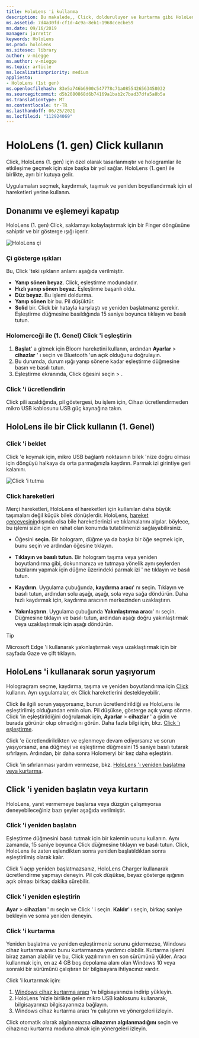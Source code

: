```yaml
---
title: HoloLens 'i kullanma
description: Bu makalede,, Click, dolduruluyor ve kurtarma gibi HoloLens Click 'in nasıl kullanılacağı özetlenmektedir.
ms.assetid: 7d4a30fd-cf1d-4c9a-8eb1-1968ccecbe59
ms.date: 09/16/2019
manager: jarrettr
keywords: HoloLens
ms.prod: hololens
ms.sitesec: library
author: v-miegge
ms.author: v-miegge
ms.topic: article
ms.localizationpriority: medium
appliesto:
- HoloLens (1st gen)
ms.openlocfilehash: 83e5a746b6900c547778c71a0855426563458032
ms.sourcegitcommit: d5b2080868d6b74169a1bab2c7bad37dfa5a8b5a
ms.translationtype: MT
ms.contentlocale: tr-TR
ms.lasthandoff: 06/25/2021
ms.locfileid: "112924069"
---
```

# <a name="use-the-hololens-1st-gen-clicker"></a>HoloLens (1. gen) Click kullanın

Click, HoloLens (1. gen) için özel olarak tasarlanmıştır ve hologramlar ile etkileşime geçmek için size başka bir yol sağlar. HoloLens (1. gen) ile birlikte, ayrı bir kutuya gelir.

Uygulamaları seçmek, kaydırmak, taşımak ve yeniden boyutlandırmak için el hareketleri yerine kullanın.

## <a name="clicker-hardware-and-pairing"></a>Donanımı ve eşlemeyi kapatıp

HoloLens (1. gen) Click, saklamayı kolaylaştırmak için bir Finger döngüsüne sahiptir ve bir gösterge ışığı içerir.

![HoloLens çi](images/use-hololens-clicker-1.png)

### <a name="clicker-indicator-lights"></a>Çi gösterge ışıkları

Bu, Click 'teki ışıkların anlamı aşağıda verilmiştir.

- **Yanıp sönen beyaz**. Click, eşleştirme modundadır.
- **Hızlı yanıp sönen beyaz**. Eşleştirme başarılı oldu.
- **Düz beyaz**. Bu işlemi doldurma.
- **Yanıp sönen** bir bu. Pil düşüktür.
- **Solid** bir. Click bir hatayla karşılaştı ve yeniden başlatmanız gerekir. Eşleştirme düğmesine basıldığında 15 saniye boyunca tıklayın ve basılı tutun.

### <a name="pair-the-clicker-with-your-hololens-1st-gen"></a>Holomerceği ile (1. Genel) Click 'i eşleştirin

1. **Başlat**' a gitmek için Bloom hareketini kullanın, ardından **Ayarlar**  >  **cihazlar** ' ı seçin ve Bluetooth 'un açık olduğunu doğrulayın.
1. Bu durumda, durum ışığı yanıp sönene kadar eşleştirme düğmesine basın ve basılı tutun.
1. Eşleştirme ekranında, Click öğesini seçin   >  .

### <a name="charge-the-clicker"></a>Click 'i ücretlendirin

Click pili azaldığında, pil göstergesi, bu işlem için, Cihazı ücretlendirmeden mikro USB kablosunu USB güç kaynağına takın.

## <a name="use-the-clicker-with-hololens-1st-gen"></a>HoloLens ile bir Click kullanın (1. Genel)

### <a name="hold-the-clicker"></a>Click 'i beklet

Click 'e koymak için, mikro USB bağlantı noktasının bilek 'nize doğru olması için döngüyü halkaya da orta parmağınızla kaydırın. Parmak izi girintiye geri kalanını.

![Click 'i tutma](images/use-hololens-clicker-2.png)

### <a name="clicker-gestures"></a>Click hareketleri

Merçi hareketleri, HoloLens el hareketleri için kullanılan daha büyük taşımaları değil küçük bilek dönüşlerdir. HoloLens, [hareket çerçevesinin](hololens1-basic-usage.md)dışında olsa bile hareketlerinizi ve tıklamalarını algılar. böylece, bu işlemi sizin için en rahat olan konumda tutabilmenizi sağlayabilirsiniz.

- Öğesini **seçin**. Bir hologram, düğme ya da başka bir öğe seçmek için, bunu seçin ve ardından öğesine tıklayın.

- **Tıklayın ve basılı tutun**. Bir hologram taşıma veya yeniden boyutlandırma gibi, dokunmanıza ve tutmaya yönelik aynı şeylerden bazılarını yapmak için düğme üzerindeki parmak izi ' ne tıklayın ve basılı tutun.

- **Kaydırın**. Uygulama çubuğunda, **kaydırma aracı**' nı seçin. Tıklayın ve basılı tutun, ardından solu aşağı, aşağı, sola veya sağa döndürün. Daha hızlı kaydırmak için, kaydırma aracının merkezinden uzaklaştırın.

- **Yakınlaştırın**. Uygulama çubuğunda **Yakınlaştırma aracı**' nı seçin. Düğmesine tıklayın ve basılı tutun, ardından aşağı doğru yakınlaştırmak veya uzaklaştırmak için aşağı döndürün.

> [!TIP]
> Microsoft Edge 'i kullanarak yakınlaştırmak veya uzaklaştırmak için bir sayfada Gaze ve çift tıklayın.

## <a name="im-having-problems-using-the-hololens-clicker"></a>HoloLens 'i kullanarak sorun yaşıyorum

Hologragram seçme, kaydırma, taşıma ve yeniden boyutlandırma için [Click](hololens1-clicker.md) kullanın. Ayrı uygulamalar, ek Click hareketlerini destekleyebilir.

Click ile ilgili sorun yaşıyorsanız, bunun ücretlendirildiği ve HoloLens ile eşleştirilmiş olduğundan emin olun. Pil düşükse, gösterge açık yanıp sönme. Click 'in eşleştirildiğini doğrulamak için, **Ayarlar**  >  **cihazlar** ' a gidin ve burada görünür olup olmadığını görün. Daha fazla bilgi için, bkz. [Click 'ı eşleştirme](hololens1-clicker.md).

Click 'e ücretlendirildikten ve eşlenmeye devam ediyorsanız ve sorun yaşıyorsanız, ana düğmeyi ve eşleştirme düğmesini 15 saniye basılı tutarak sıfırlayın. Ardından, bir daha sonra Holomeryi bir kez daha eşleştirin.

Click 'in sıfırlanması yardım vermezse, bkz. [HoloLens 'ı yeniden başlatma veya kurtarma](hololens1-clicker.md#restart-or-recover-the-clicker).
## <a name="restart-or-recover-the-clicker"></a>Click 'i yeniden başlatın veya kurtarın

HoloLens, yanıt vermemeye başlarsa veya düzgün çalışmıyorsa deneyebileceğiniz bazı şeyler aşağıda verilmiştir.

### <a name="restart-the-clicker"></a>Click 'i yeniden başlatın

Eşleştirme düğmesini basılı tutmak için bir kalemin ucunu kullanın. Aynı zamanda, 15 saniye boyunca Click düğmesine tıklayın ve basılı tutun. Click, HoloLens ile zaten eşlendikten sonra yeniden başlatıldıktan sonra eşleştirilmiş olarak kalır.

Click 'i açıp yeniden başlatmazsanız, HoloLens Charger kullanarak ücretlendirme yapmayı deneyin. Pil çok düşükse, beyaz gösterge ışığının açık olması birkaç dakika sürebilir.

### <a name="re-pair-the-clicker"></a>Click 'i yeniden eşleştirin

**Ayar**  >  **cihazları** ' nı seçin ve Click ' i seçin. **Kaldır**' ı seçin, birkaç saniye bekleyin ve sonra yeniden deneyin.

### <a name="recover-the-clicker"></a>Click 'i kurtarma

Yeniden başlatma ve yeniden eşleştirmeniz sorunu gidermezse, Windows cihaz kurtarma aracı bunu kurtarmanıza yardımcı olabilir. Kurtarma işlemi biraz zaman alabilir ve bu, Click yazılımının en son sürümünü yükler. Aracı kullanmak için, en az 4 GB boş depolama alanı olan Windows 10 veya sonraki bir sürümünü çalıştıran bir bilgisayara ihtiyacınız vardır.

Click 'i kurtarmak için:

1. [Windows cihaz kurtarma aracı](https://dev.azure.com/ContentIdea/ContentIdea/_queries/query/8a004dbe-73f8-4a32-94bc-368fc2f2a895/) 'nı bilgisayarınıza indirip yükleyin.
1. HoloLens 'nizle birlikte gelen mikro USB kablosunu kullanarak, bilgisayarınızı bilgisayarınıza bağlayın.
1. Windows cihaz kurtarma aracı 'nı çalıştırın ve yönergeleri izleyin.

Click otomatik olarak algılanmazsa **cihazımın algılanmadığını** seçin ve cihazınızı kurtarma moduna almak için yönergeleri izleyin.


